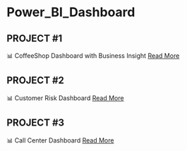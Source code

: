 # Power_BI_Dashboard
## PROJECT #1
📊 CoffeeShop Dashboard with Business Insight
 [Read More](https://github.com/Angdp3/Power_BI_Dashboard/tree/main/Project_1)

## PROJECT #2
📊 Customer Risk Dashboard
[Read More](https://github.com/Angdp3/Power_BI_Dashboard/tree/main/Project_2)

## PROJECT #3
📊 Call Center Dashboard
[Read More](https://github.com/Angdp3/Power_BI_Dashboard/tree/main/Project_3)
